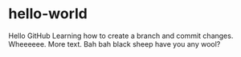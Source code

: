 # hello-world
Hello GitHub
Learning how to create a branch and commit changes. Wheeeeee.
More text. Bah bah black sheep have you any wool? 
